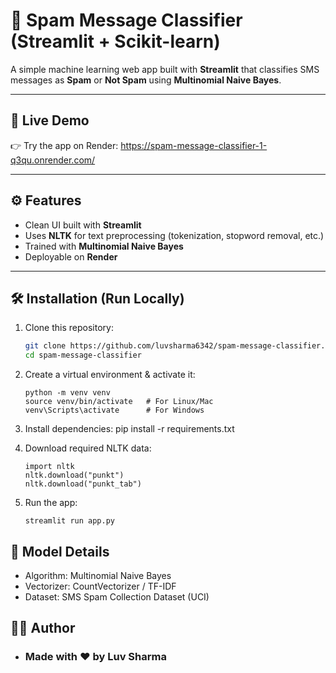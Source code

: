 # 📱 Spam Message Classifier (Streamlit + Scikit-learn)

A simple machine learning web app built with **Streamlit** that classifies SMS messages as **Spam** or **Not Spam** using **Multinomial Naive Bayes**.

---

## 🚀 Live Demo
👉 Try the app on Render: https://spam-message-classifier-1-q3qu.onrender.com/

---

## ⚙️ Features
- Clean UI built with **Streamlit**
- Uses **NLTK** for text preprocessing (tokenization, stopword removal, etc.)
- Trained with **Multinomial Naive Bayes**
- Deployable on **Render**

---

## 🛠️ Installation (Run Locally)

1. Clone this repository:
   ```bash
   git clone https://github.com/luvsharma6342/spam-message-classifier.git
   cd spam-message-classifier
   
2. Create a virtual environment & activate it:
   ```
   python -m venv venv
   source venv/bin/activate   # For Linux/Mac
   venv\Scripts\activate      # For Windows
4. Install dependencies:
   pip install -r requirements.txt

5. Download required NLTK data:
   ```
   import nltk
   nltk.download("punkt")
   nltk.download("punkt_tab")

7. Run the app:
   ```
   streamlit run app.py

## 🧠 Model Details

- Algorithm: Multinomial Naive Bayes
- Vectorizer: CountVectorizer / TF-IDF
- Dataset: SMS Spam Collection Dataset (UCI)
## 👨‍💻 Author
- ### Made with ❤️ by Luv Sharma
